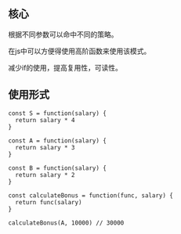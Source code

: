 ## 核心
根据不同参数可以命中不同的策略。

在js中可以方便得使用高阶函数来使用该模式。

减少if的使用，提高复用性，可读性。

## 使用形式

```
const S = function(salary) {
  return salary * 4
}

const A = function(salary) {
  return salary * 3
}

const B = function(salary) {
  return salary * 2
}

const calculateBonus = function(func, salary) {
  return func(salary)
}

calculateBonus(A, 10000) // 30000
```


